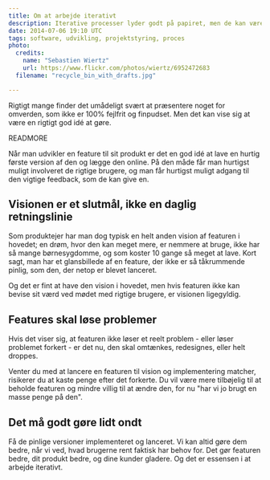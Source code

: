 ```yaml
---
title: Om at arbejde iterativt
description: Iterative processer lyder godt på papiret, men de kan være svære at acceptere, når man står i det
date: 2014-07-06 19:10 UTC
tags: software, udvikling, projektstyring, proces
photo:
  credits:
    name: "Sebastien Wiertz"
    url: https://www.flickr.com/photos/wiertz/6952472683
  filename: "recycle_bin_with_drafts.jpg"

---
```


Rigtigt mange finder det umådeligt svært at præsentere noget for omverden, som ikke er 100% fejlfrit og finpudset. Men det kan vise sig at være en rigtigt god idé at gøre.

READMORE

Når man udvikler en feature til sit produkt er det en god idé at lave en hurtig første version af den og lægge den online. På den måde får man hurtigst muligt involveret de rigtige brugere, og man får hurtigst muligt adgang til den vigtige feedback, som de kan give en.

## Visionen er et slutmål, ikke en daglig retningslinie

Som produktejer har man dog typisk en helt anden vision af featuren i hovedet; en drøm, hvor den kan meget mere, er nemmere at bruge, ikke har så mange børnesygdomme, og som koster 10 gange så meget at lave. Kort sagt, man har et glansbillede af en feature, der ikke er så tåkrummende pinlig, som den, der netop er blevet lanceret.

Og det er fint at have den vision i hovedet, men hvis featuren ikke kan bevise sit værd ved mødet med rigtige brugere, er visionen ligegyldig.

## Features skal løse problemer

Hvis det viser sig, at featuren ikke løser et reelt problem - eller løser problemet forkert - er det nu, den skal omtænkes, redesignes, eller helt droppes.

Venter du med at lancere en featuren til vision og implementering matcher, risikerer du at kaste penge efter det forkerte. Du vil være mere tilbøjelig til at beholde featuren og mindre villig til at ændre den, for nu "har vi jo brugt en masse penge på den".

## Det må godt gøre lidt ondt

Få de pinlige versioner implementeret og lanceret. Vi kan altid gøre dem bedre, når vi ved, hvad brugerne rent faktisk har behov for. Det gør featuren bedre, dit produkt bedre, og dine kunder gladere. Og det er essensen i at arbejde iterativt.
